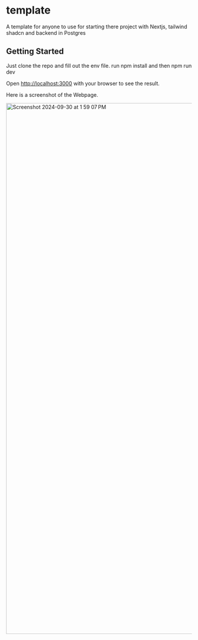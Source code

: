 # template
A template for anyone to use for starting there project with Nextjs, tailwind shadcn and backend in Postgres 

## Getting Started

Just clone the repo and fill out the env file. 
run npm install and then npm run dev

Open [http://localhost:3000](http://localhost:3000) with your browser to see the result.

Here is a screenshot of the Webpage.

<img width="1440" alt="Screenshot 2024-09-30 at 1 59 07 PM" src="https://github.com/user-attachments/assets/76f1655f-9540-44f2-aa47-a9f9d4ce3960">
